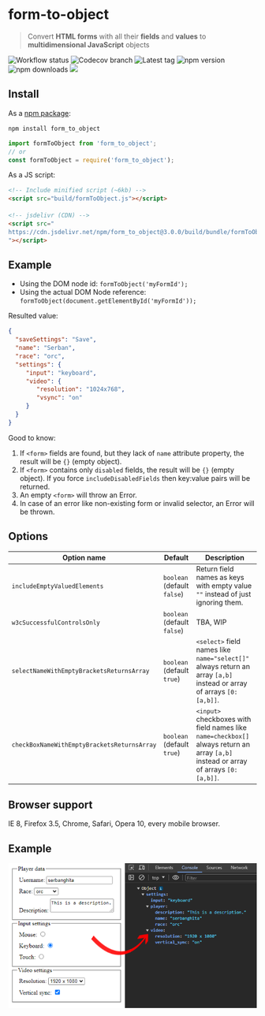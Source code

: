 # form-to-object
> Convert **HTML forms** with all their **fields** and **values** to **multidimensional JavaScript** objects

![Workflow status](https://img.shields.io/github/actions/workflow/status/serbanghita/formToObject/test.yml?style=flat-square)
![Codecov branch](https://img.shields.io/codecov/c/gh/serbanghita/formToObject.js/v.2.1.0?token=BZRS4v9AWy&style=flat-square)
![Latest tag](https://img.shields.io/github/v/tag/serbanghita/formToObject?style=flat-square)
![npm version](https://img.shields.io/npm/v/form_to_object?style=flat-square)
![npm downloads](https://img.shields.io/npm/dm/form_to_object?style=flat-square)
[![](https://data.jsdelivr.com/v1/package/npm/form_to_object/badge)](https://www.jsdelivr.com/package/npm/form_to_object)

## Install

As a [npm package](https://www.npmjs.com/package/form_to_object):

```shell
npm install form_to_object
```

```js
import formToObject from 'form_to_object';
// or
const formToObject = require('form_to_object');
```

As a JS script:

```html
<!-- Include minified script (~6kb) -->
<script src="build/formToObject.js"></script>

<!-- jsdelivr (CDN) -->
<script src="
https://cdn.jsdelivr.net/npm/form_to_object@3.0.0/build/bundle/formToObject.min.js
"></script>
```

## Example

* Using the DOM node id: `formToObject('myFormId');`
* Using the actual DOM Node reference: `formToObject(document.getElementById('myFormId'));`

Resulted value:

```json
{
  "saveSettings": "Save",
  "name": "Serban",
  "race": "orc",
  "settings": {
     "input": "keyboard",
     "video": {
        "resolution": "1024x768",
        "vsync": "on"
     }
  }
}
```

Good to know:

1. If `<form>` fields are found, but they lack of `name` attribute property, the result will be `{}` (empty object).
2. If `<form>` contains only `disabled` fields, the result will be `{}` (empty object). If you force `includeDisabledFields` then key:value pairs will be returned.
3. An empty `<form>` will throw an Error.
4. In case of an error like non-existing form or invalid selector, an Error will be thrown.

## Options

| Option name                                 | Default                     | Description                                                                                                                          |
|---------------------------------------------|-----------------------------|--------------------------------------------------------------------------------------------------------------------------------------|
| `includeEmptyValuedElements`                | `boolean` (default `false`) | Return field names as keys with empty value `""` instead of just ignoring them.                                                      | 
| `w3cSuccessfulControlsOnly`                 | `boolean` (default `false`) | TBA, WIP                                                                                                                             |
| `selectNameWithEmptyBracketsReturnsArray`   | `boolean` (default `true`)  | `<select>` field names like `name="select[]"` always return an array `[a,b]` instead or array of arrays `[0: [a,b]]`.                |
| `checkBoxNameWithEmptyBracketsReturnsArray` | `boolean` (default `true`)  | `<input>` checkboxes with field names like `name=checkbox[]` always return an array `[a,b]` instead or array of arrays `[0: [a,b]]`. |


## Browser support

IE 8, Firefox 3.5, Chrome, Safari, Opera 10, every mobile browser.

## Example

![](demo.png)